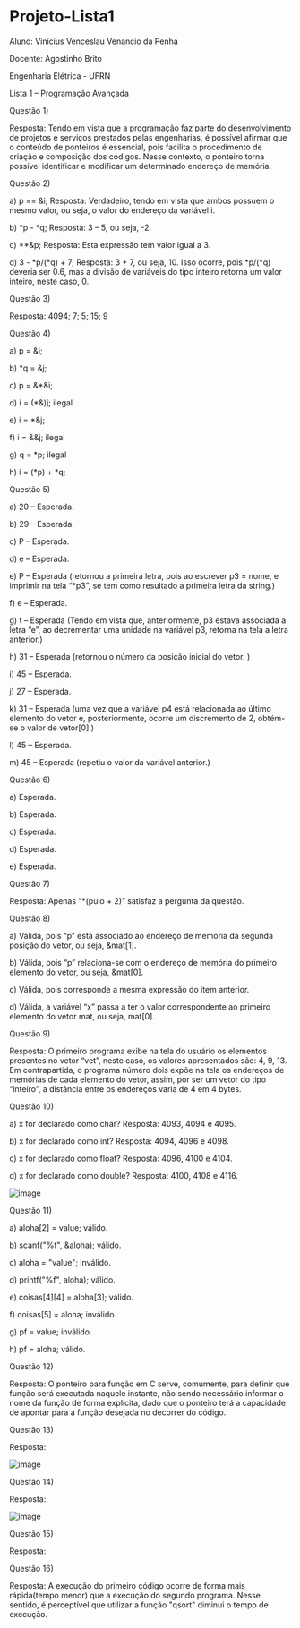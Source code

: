 # Projeto-Lista1
Aluno: Vinícius Venceslau Venancio da Penha

Docente: Agostinho Brito

Engenharia Elétrica - UFRN

Lista 1 – Programação Avançada

Questão 1)

Resposta: Tendo em vista que a programação faz parte do desenvolvimento de projetos e serviços prestados pelas engenharias, é possível afirmar que o conteúdo de ponteiros é essencial, pois facilita o procedimento de criação e composição dos códigos. Nesse contexto, o ponteiro torna possível identificar e modificar um determinado endereço de memória.

Questão 2) 

a)	p == &i; Resposta: Verdadeiro, tendo em vista que ambos possuem o mesmo valor, ou seja, o valor do endereço da variável i.

b)	*p - *q; Resposta: 3 – 5, ou seja, -2.

c)	**&p; Resposta: Esta expressão tem valor igual a 3.

d)	3 - *p/(*q) + 7; Resposta: 3 + 7, ou seja, 10. Isso ocorre, pois *p/(*q) deveria ser 0.6, mas a divisão de variáveis do tipo inteiro retorna um valor inteiro, neste caso, 0.

Questão  3)

Resposta: 4094; 7; 5; 15; 9

Questão 4)

a)	p = &i;

b)	*q = &j;

c)	p = &*&i; 

d)	i = (*&)j;  ilegal

e)	i = *&j; 

f)	i = &&j; ilegal

g)	q = *p; ilegal

h)	i = (*p) + *q;

Questão 5)

a)	20 – Esperada.

b)	29 – Esperada.

c)	P – Esperada.

d)	e – Esperada.

e)	P – Esperada (retornou a primeira letra, pois ao escrever p3 = nome, e imprimir na tela “*p3”, se tem como resultado a primeira letra da string.)

f)	e – Esperada.

g)	t – Esperada (Tendo em vista que, anteriormente, p3 estava associada a letra “e”, ao decrementar uma unidade na variável p3, retorna na tela a letra anterior.)

h)	31 – Esperada (retornou o número da posição inicial do vetor. )

i)	45 – Esperada.

j)	27 – Esperada.

k)	31 – Esperada (uma vez que a variável p4 está relacionada ao último elemento do vetor e, posteriormente, ocorre um discremento de 2, obtém-se o valor de vetor[0].) 

l)	45 – Esperada.

m)	45 – Esperada (repetiu o valor da variável anterior.)


Questão 6)

a)	Esperada.

b)	Esperada.

c)	Esperada.

d)	Esperada.

e)	Esperada.

Questão 7)

Resposta:
Apenas “*(pulo + 2)” satisfaz a pergunta da questão.

Questão 8)

a) Válida, pois “p” está associado ao endereço de memória da segunda posição do vetor, ou seja, &mat[1].

b) Válida, pois “p” relaciona-se com o endereço de memória do primeiro elemento do vetor, ou seja, &mat[0].

c) Válida, pois corresponde a mesma expressão do item anterior.

d) Válida, a variável “x” passa a ter o valor correspondente ao primeiro elemento do vetor mat, ou seja, mat[0].

Questão 9)

Resposta: O primeiro programa exibe na tela do usuário os elementos presentes no vetor “vet”, neste caso, os valores apresentados são: 4, 9, 13. Em contrapartida, o programa número dois expõe na tela os endereços de memórias  de cada elemento do vetor, assim, por ser um vetor do tipo “inteiro”, a distância entre os endereços varia de 4 em 4 bytes.

Questão 10)

a)	x for declarado como char? Resposta: 4093, 4094 e 4095.

b)	x for declarado como int? Resposta: 4094, 4096 e 4098.

c)	x for declarado como float? Resposta: 4096, 4100 e 4104.

d)	x for declarado como double? Resposta: 4100, 4108 e 4116.

![image](https://user-images.githubusercontent.com/92820372/140997475-c9ca8175-9f0e-4656-904f-31c2ae4268df.png)

Questão 11)

a)	aloha[2] = value; válido.

b)	scanf("%f", &aloha); válido.

c)	aloha = "value"; inválido.

d)	printf("%f", aloha); válido.

e)	coisas[4][4] = aloha[3]; válido.

f)	coisas[5] = aloha; inválido.

g)	pf = value; inválido.

h)	pf = aloha; válido.

Questão 12)

Resposta: O ponteiro para função em C serve, comumente, para definir que função será executada naquele instante, não sendo necessário informar o nome da função de forma explícita, dado que o ponteiro terá a capacidade de apontar para a função desejada no decorrer do código.

Questão 13)

Resposta:

![image](https://user-images.githubusercontent.com/92820372/141008553-ad80816d-2160-46be-ac42-dfdccbe265e0.png)

Questão 14)

Resposta:

![image](https://user-images.githubusercontent.com/92820372/141365788-feceaf7c-3386-4f5f-b795-1007f3794324.png)

Questão 15)

Resposta:



Questão 16)

Resposta: A execução do primeiro código ocorre de forma mais rápida(tempo menor) que a execução do segundo programa. Nesse sentido, é perceptível que utilizar a função "qsort" diminui o tempo de execução.
